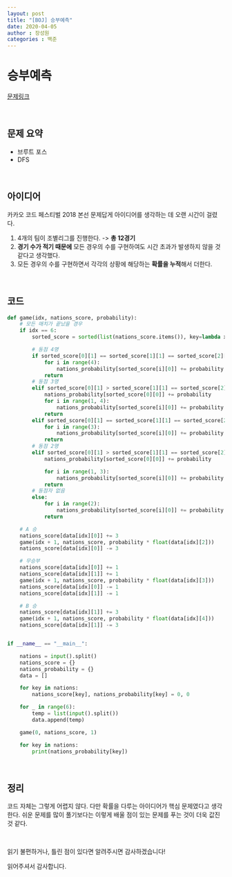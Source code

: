 ```yaml
---
layout: post
title: "[BOJ] 승부예측"
date: 2020-04-05
author : 장성원
categories : 백준
---
```


# 승부예측

[문제링크](https://www.acmicpc.net/problem/15997)

<br>

## 문제 요약

- 브루트 포스
- DFS

<br>

## 아이디어

카카오 코드 페스티벌 2018 본선 문제답게 아이디어를 생각하는 데 오랜 시간이 걸렸다.

1. 4개의 팀이 조별리그를 진행한다. -> **총 12경기**
2. **경기 수가 적기 때문에** 모든 경우의 수를 구현하여도 시간 초과가 발생하지 않을 것 같다고 생각했다.
3. 모든 경우의 수를 구현하면서 각각의 상황에 해당하는 **확률을 누적**해서 더한다.

<br>

## 코드

```python
def game(idx, nations_score, probability):
    # 모든 매치가 끝났을 경우
    if idx == 6:
        sorted_score = sorted(list(nations_score.items()), key=lambda x: x[1], reverse=True)

        # 동점 4명
        if sorted_score[0][1] == sorted_score[1][1] == sorted_score[2][1] == sorted_score[3][1]:
            for i in range(4):
                nations_probability[sorted_score[i][0]] += probability * 1 / 2  # 4팀중 2팀
            return
        # 동점 3명
        elif sorted_score[0][1] > sorted_score[1][1] == sorted_score[2][1] == sorted_score[3][1]:
            nations_probability[sorted_score[0][0]] += probability
            for i in range(1, 4):
                nations_probability[sorted_score[i][0]] += probability * 1 / 3  # 3팀중 1팀
            return
        elif sorted_score[0][1] == sorted_score[1][1] == sorted_score[2][1]:
            for i in range(3):
                nations_probability[sorted_score[i][0]] += probability * 2 / 3  # 3팀중 2팀
            return
        # 동점 2명
        elif sorted_score[0][1] > sorted_score[1][1] == sorted_score[2][1]:
            nations_probability[sorted_score[0][0]] += probability

            for i in range(1, 3):
                nations_probability[sorted_score[i][0]] += probability * 1 / 2  # 2팀중 1팀
            return
        # 동점자 없음
        else:
            for i in range(2):
                nations_probability[sorted_score[i][0]] += probability  # 상위 2팀
            return

    # A 승
    nations_score[data[idx][0]] += 3
    game(idx + 1, nations_score, probability * float(data[idx][2]))
    nations_score[data[idx][0]] -= 3

    # 무승부
    nations_score[data[idx][0]] += 1
    nations_score[data[idx][1]] += 1
    game(idx + 1, nations_score, probability * float(data[idx][3]))
    nations_score[data[idx][0]] -= 1
    nations_score[data[idx][1]] -= 1

    # B 승
    nations_score[data[idx][1]] += 3
    game(idx + 1, nations_score, probability * float(data[idx][4]))
    nations_score[data[idx][1]] -= 3


if __name__ == "__main__":

    nations = input().split()
    nations_score = {}
    nations_probability = {}
    data = []

    for key in nations:
        nations_score[key], nations_probability[key] = 0, 0

    for _ in range(6):
        temp = list(input().split())
        data.append(temp)

    game(0, nations_score, 1)

    for key in nations:
        print(nations_probability[key])

```

<br>

## 정리

코드 자체는 그렇게 어렵지 않다. 다만 확률을 다루는 아이디어가 핵심 문제였다고 생각한다. 쉬운 문제를 많이 풀기보다는 이렇게 배울 점이 있는 문제를 푸는 것이 더욱 값진 것 같다. 

 <br>

읽기 불편하거나, 틀린 점이 있다면 알려주시면 감사하겠습니다!

읽어주셔서 감사합니다.